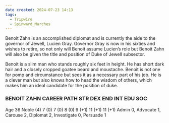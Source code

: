 ```yaml
---
date created: 2024-07-23 14:13
tags:
  - Tripwire
  - Spinward_Marches
---
```

Benoit Zahn is an accomplished diplomat and is currently the aide to the governor of Jewell, Lucien Gray. Governor Gray is now in his sixties and wishes to retire, so not only will Benoit assume Lucien’s role but Benoit Zahn will also be given the title and position of Duke of Jewell subsector.

Benoit is a slim man who stands roughly six feet in height. He has short dark hair and a closely cropped goatee beard and moustache. Benoit is not one for pomp and circumstance but sees it as a necessary part of his job. He is a clever man but also knows how to head the wisdom of others, which makes him an ideal candidate for the position of duke.

### BENOIT ZAHN CAREER PATH STR DEX END INT EDU SOC

Age 36 Noble (4) 7 (0) 7 (0) 8 (0) 9 (+1) 11 (+1) 11 (+1) Admin 0, Advocate 1, Carouse 2, Diplomat 2, Investigate 0, Persuade 1
